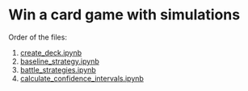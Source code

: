 Win a card game with simulations
================================

Order of the files:
1. [create_deck.ipynb](https://github.com/braunmagrin/manning-data-science-bookcamp-liveproject-beta/blob/master/01-win-a-card-game/create_deck.ipynb)
1. [baseline_strategy.ipynb](https://github.com/braunmagrin/manning-data-science-bookcamp-liveproject-beta/blob/master/01-win-a-card-game/baseline_strategy.ipynb)
1. [battle_strategies.ipynb](https://github.com/braunmagrin/manning-data-science-bookcamp-liveproject-beta/blob/master/01-win-a-card-game/battle_strategies.ipynb)
1. [calculate_confidence_intervals.ipynb](https://github.com/braunmagrin/manning-data-science-bookcamp-liveproject-beta/blob/master/01-win-a-card-game/calculate_confidence_intervals.ipynb)
